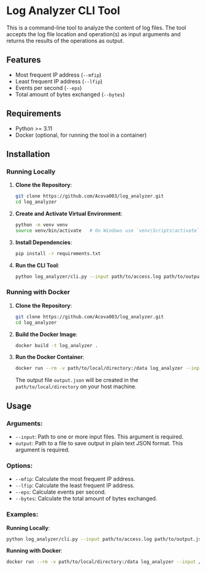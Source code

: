 # Log Analyzer CLI Tool

This is a command-line tool to analyze the content of log files. The tool accepts the log file location and operation(s) as input arguments and returns the results of the operations as output. 

## Features

- Most frequent IP address (`--mfip`)
- Least frequent IP address (`--lfip`)
- Events per second (`--eps`)
- Total amount of bytes exchanged (`--bytes`)

## Requirements

- Python >= 3.11
- Docker (optional, for running the tool in a container)

## Installation

### Running Locally

1. **Clone the Repository**:

    ```sh
    git clone https://github.com/Acova003/log_analyzer.git
    cd log_analyzer
    ```

2. **Create and Activate Virtual Environment**:

    ```sh
    python -m venv venv
    source venv/bin/activate   # On Windows use `venv\Scripts\activate`
    ```

3. **Install Dependencies**:

    ```sh
    pip install -r requirements.txt
    ```

4. **Run the CLI Tool**:

    ```sh
    python log_analyzer/cli.py --input path/to/access.log path/to/output.json <OPTIONS: --mfip --lfip --eps --bytes>
    ```

### Running with Docker

1. **Clone the Repository**:

    ```sh
    git clone https://github.com/Acova003/log_analyzer.git
    cd log_analyzer
    ```

2. **Build the Docker Image**:

    ```sh
    docker build -t log_analyzer .
    ```

3. **Run the Docker Container**:

    ```sh
    docker run --rm -v path/to/local/directory:/data log_analyzer --input /data/access.log /data/output.json --mfip --lfip --eps --bytes
    ```

    The output file `output.json` will be created in the `path/to/local/directory` on your host machine.

## Usage

### Arguments:

- `--input`: Path to one or more input files. This argument is required.
- `output`: Path to a file to save output in plain text JSON format. This argument is required.

### Options:

- `--mfip`: Calculate the most frequent IP address.
- `--lfip`: Calculate the least frequent IP address.
- `--eps`: Calculate events per second.
- `--bytes`: Calculate the total amount of bytes exchanged.

### Examples:

**Running Locally**:

```sh
python log_analyzer/cli.py --input path/to/access.log path/to/output.json --mfip
```

**Running with Docker**:

```sh
docker run --rm -v path/to/local/directory:/data log_analyzer --input /data/access.log /data/output.json --eps
```

